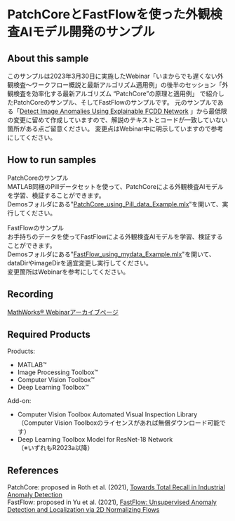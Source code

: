 # PatchCoreとFastFlowを使った外観検査AIモデル開発のサンプル

## About this sample
このサンプルは2023年3月30日に実施したWebinar「いまからでも遅くない外観検査〜ワークフロー概説と最新アルゴリズム適用例」の後半のセッション「外観検査を効率化する最新アルゴリズム “PatchCore”の原理と適用例」
で紹介したPatchCoreのサンプル、そしてFastFlowのサンプルです。
元のサンプルである「[Detect Image Anomalies Using Explainable FCDD Network](https://www.mathworks.com/help/deeplearning/ug/detect-anomalies-using-single-class-classification.html)
」から最低限の変更に留めて作成していますので、解説のテキストとコードが一致していない箇所がある点ご留意ください。
変更点はWebinar中に明示していますので参考にしてください。

## How to run samples
PatchCoreのサンプル  
MATLAB同梱のPillデータセットを使って、PatchCoreによる外観検査AIモデルを学習、検証することができます。  
Demosフォルダにある"[PatchCore_using_Pill_data_Example.mlx](Demos/PatchCore_using_Pill_data_Example.mlx)"を開いて、実行してください。  
  
FastFlowのサンプル  
お手持ちのデータを使ってFastFlowによる外観検査AIモデルを学習、検証することができます。  
Demosフォルダにある"[FastFlow_using_mydata_Example.mlx](Demos/FastFlow_using_mydata_Example.mlx)"を開いて、dataDirやimageDirを適宜変更し実行してください。  
変更箇所はWebinarを参考にしてください。  
  
## Recording
[MathWorks&reg; Webinarアーカイブページ](https://jp.mathworks.com/videos/visual-inspection-workflow-overview-and-the-case-study-of-patchcore-1680631379552.html)  

## Required Products

Products:  
- MATLAB&trade;  
- Image Processing Toolbox&trade;  
- Computer Vision Toolbox&trade;  
- Deep Learning Toolbox&trade;  
  
Add-on:  
- Computer Vision Toolbox Automated Visual Inspection Library（Computer Vision Toolboxのライセンスがあれば無償ダウンロード可能です）  
- Deep Learning Toolbox Model for ResNet-18 Network  
（※いずれもR2023a以降）

## References
PatchCore: proposed in Roth et al. (2021), [Towards Total Recall in Industrial Anomaly Detection](https://arxiv.org/abs/2106.08265.)  
FastFlow: proposed in Yu et al. (2021), [FastFlow: Unsupervised Anomaly Detection and Localization via 2D Normalizing Flows](https://arxiv.org/abs/2111.07677)  
